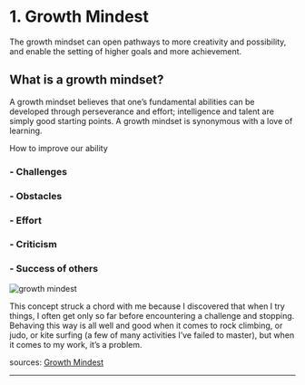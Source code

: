 
# 1. Growth Mindest

The growth mindset can open pathways to more creativity and possibility, and enable the setting of higher goals and more achievement.

## What is a growth mindset?
A growth mindset believes that one’s fundamental abilities can be developed through perseverance and effort; intelligence and talent are simply good starting points. A growth mindset is synonymous with a love of learning.

How to improve our ability
### - Challenges
### - Obstacles
### - Effort
### - Criticism
### - Success of others


![growth mindest](https://3kllhk1ibq34qk6sp3bhtox1-wpengine.netdna-ssl.com/wp-content/uploads/NewGrowthMindset2.png)

This concept struck a chord with me because I discovered that when I try things, I often get only so far before encountering a challenge and stopping. Behaving this way is all well and good when it comes to rock climbing, or judo, or kite surfing (a few of many activities I’ve failed to master), but when it comes to my work, it’s a problem.

sources: [Growth Mindest](https://www.atlassian.com/blog/inside-atlassian/growth-mindset)

--------------------------------------------------------------------------------------------

